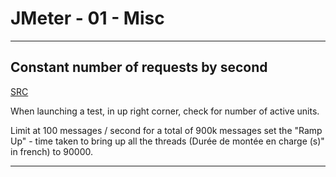 # JMeter - 01 - Misc

***

## Constant number of requests by second

[SRC](https://stackoverflow.com/questions/60293132/jmeter-how-to-send-a-constant-number-of-requests-every-second)

When launching a test, in up right corner, check for number of active units.

Limit at 100 messages / second for a total of 900k messages set the "Ramp Up" - time taken to bring up all the threads (Durée de montée en charge (s)" in french) to 90000.

***
